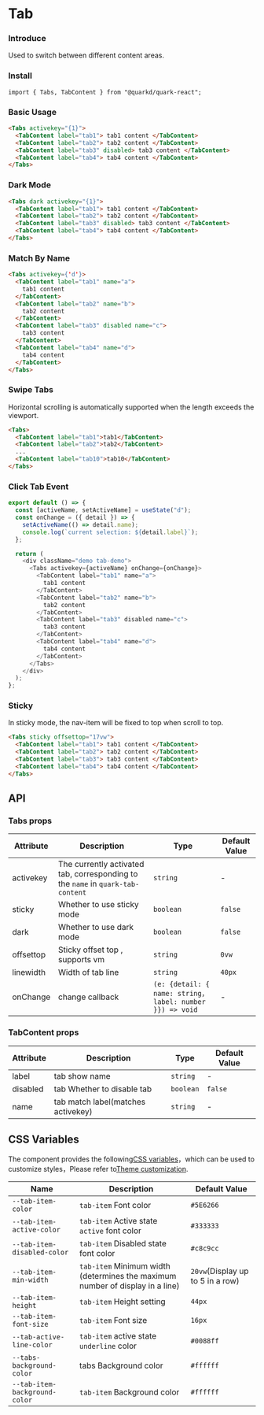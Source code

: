 # Tab

### Introduce

Used to switch between different content areas.

### Install

```tsx
import { Tabs, TabContent } from "@quarkd/quark-react";
```

### Basic Usage

```html
<Tabs activekey="{1}">
  <TabContent label="tab1"> tab1 content </TabContent>
  <TabContent label="tab2"> tab2 content </TabContent>
  <TabContent label="tab3" disabled> tab3 content </TabContent>
  <TabContent label="tab4"> tab4 content </TabContent>
</Tabs>
```

### Dark Mode

```html
<Tabs dark activekey="{1}">
  <TabContent label="tab1"> tab1 content </TabContent>
  <TabContent label="tab2"> tab2 content </TabContent>
  <TabContent label="tab3" disabled> tab3 content </TabContent>
  <TabContent label="tab4"> tab4 content </TabContent>
</Tabs>
```

### Match By Name

```html
<Tabs activekey={'d'}>
  <TabContent label="tab1" name="a">
    tab1 content
  </TabContent>
  <TabContent label="tab2" name="b">
    tab2 content
  </TabContent>
  <TabContent label="tab3" disabled name="c">
    tab3 content
  </TabContent>
  <TabContent label="tab4" name="d">
    tab4 content
  </TabContent>
</Tabs>
```

### Swipe Tabs

Horizontal scrolling is automatically supported when the length exceeds the viewport.

```html
<Tabs>
  <TabContent label="tab1">tab1</TabContent>
  <TabContent label="tab2">tab2</TabContent>
  ...
  <TabContent label="tab10">tab10</TabContent>
</Tabs>
```

### Click Tab Event

```js
export default () => {
  const [activeName, setActiveName] = useState("d");
  const onChange = ({ detail }) => {
    setActiveName(() => detail.name);
    console.log(`current selection: ${detail.label}`);
  };

  return (
    <div className="demo tab-demo">
      <Tabs activekey={activeName} onChange={onChange}>
        <TabContent label="tab1" name="a">
          tab1 content
        </TabContent>
        <TabContent label="tab2" name="b">
          tab2 content
        </TabContent>
        <TabContent label="tab3" disabled name="c">
          tab3 content
        </TabContent>
        <TabContent label="tab4" name="d">
          tab4 content
        </TabContent>
      </Tabs>
    </div>
  );
};
```

### Sticky

In sticky mode, the nav-item will be fixed to top when scroll to top.

```html
<Tabs sticky offsettop="17vw">
  <TabContent label="tab1"> tab1 content </TabContent>
  <TabContent label="tab2"> tab2 content </TabContent>
  <TabContent label="tab3"> tab3 content </TabContent>
  <TabContent label="tab4"> tab4 content </TabContent>
</Tabs>
```

## API

### Tabs props

| Attribute | Description                                                                     | Type                                                     | Default Value |
| --------- | ------------------------------------------------------------------------------- | -------------------------------------------------------- | ------------- |
| activekey | The currently activated tab, corresponding to the `name` in `quark-tab-content` | `string`                                                 | -             |
| sticky    | Whether to use sticky mode                                                      | `boolean`                                                | `false`       |
| dark      | Whether to use dark mode                                                        | `boolean`                                                | `false`       |
| offsettop | Sticky offset top , supports vm                                                 | `string`                                                 | `0vw`         |
| linewidth | Width of tab line                                                               | `string`                                                 | `40px`        |
| onChange  | change callback                                                                 | `(e: {detail: { name: string，label: number }}) => void` | -             |

### TabContent props

| Attribute | Description                        | Type      | Default Value |
| --------- | ---------------------------------- | --------- | ------------- |
| label     | tab show name                      | `string`  | -             |
| disabled  | tab Whether to disable tab         | `boolean` | `false`       |
| name      | tab match label(matches activekey) | `string`  | -             |

## CSS Variables

The component provides the following[CSS variables](https://developer.mozilla.org/zh-CN/docs/Web/CSS/Using_CSS_custom_properties)，which can be used to customize styles，Please refer to[Theme customization](#/zh-CN/guide/theme).

| Name                          | Description                                                                   | Default Value                    |
| ----------------------------- | ----------------------------------------------------------------------------- | -------------------------------- |
| `--tab-item-color`            | `tab-item` Font color                                                         | `#5E6266`                        |
| `--tab-item-active-color`     | `tab-item` Active state `active` font color                                   | `#333333`                        |
| `--tab-item-disabled-color`   | `tab-item` Disabled state font color                                          | `#c8c9cc`                        |
| `--tab-item-min-width`        | `tab-item` Minimum width (determines the maximum number of display in a line) | `20vw`(Display up to 5 in a row) |
| `--tab-item-height`           | `tab-item` Height setting                                                     | `44px`                           |
| `--tab-item-font-size`        | `tab-item` Font size                                                          | `16px`                           |
| `--tab-active-line-color`     | `tab-item` active state `underline` color                                     | `#0088ff`                        |
| `--tabs-background-color`     | tabs Background color                                                         | `#ffffff`                        |
| `--tab-item-background-color` | `tab-item` Background color                                                   | `#ffffff`                        |
